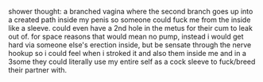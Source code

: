 shower thought: a branched vagina where the second branch goes up into a created path inside my penis so someone could fuck me from the inside like a sleeve. could even have a 2nd hole in the metus for their cum to leak out of. for space reasons that would mean no pump, instead i would get hard via someone else's erection inside, but be sensate through the nerve hookup so i could feel when i stroked it and also them inside me and in a 3some they could literally use my entire self as a cock sleeve to fuck/breed their partner with.
